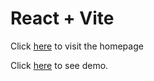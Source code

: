 
# React + Vite

Click [here](https://makerble-home-page-mauve.vercel.app/) to visit the homepage

Click [here](https://www.loom.com/share/fc851c59bc424669ab3df7b8d300b2d9?sid=8d7face2-0d44-4cae-9f73-a3967e5c57cf) to see demo.

